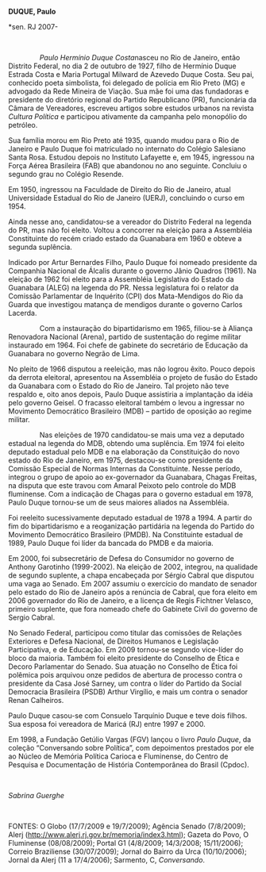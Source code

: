 **DUQUE, Paulo**

\*sen. RJ 2007-

 

                *Paulo Hermínio Duque Costa*nasceu no Rio de Janeiro,
então Distrito Federal, no dia 2 de outubro de 1927, filho de Hermínio
Duque Estrada Costa e Maria Portugal Milward de Azevedo Duque Costa. Seu
pai, conhecido poeta simbolista, foi delegado de polícia em Rio Preto
(MG) e advogado da Rede Mineira de Viação. Sua mãe foi uma das
fundadoras e presidente do diretório regional do Partido Republicano
(PR), funcionária da Câmara de Vereadores, escreveu artigos sobre
estudos urbanos na revista *Cultura Política* e participou ativamente da
campanha pelo monopólio do petróleo.

Sua família morou em Rio Preto até 1935, quando mudou para o Rio de
Janeiro e Paulo Duque foi matriculado no internato do Colégio Salesiano
Santa Rosa. Estudou depois no Instituto Lafayette e, em 1945, ingressou
na Força Aérea Brasileira (FAB) que abandonou no ano seguinte. Concluiu
o segundo grau no Colégio Resende.

Em 1950, ingressou na Faculdade de Direito do Rio de Janeiro, atual
Universidade Estadual do Rio de Janeiro (UERJ), concluindo o curso em
1954.

Ainda nesse ano, candidatou-se a vereador do Distrito Federal na legenda
do PR, mas não foi eleito. Voltou a concorrer na eleição para a
Assembléia Constituinte do recém criado estado da Guanabara em 1960 e
obteve a segunda suplência.

Indicado por Artur Bernardes Filho, Paulo Duque foi nomeado presidente
da Companhia Nacional de Álcalis durante o governo Jânio Quadros (1961).
Na eleição de 1962 foi eleito para a Assembléia Legislativa do Estado da
Guanabara (ALEG) na legenda do PR. Nessa legislatura foi o relator da
Comissão Parlamentar de Inquérito (CPI) dos Mata-Mendigos do Rio da
Guarda que investigou matança de mendigos durante o governo Carlos
Lacerda.

                Com a instauração do bipartidarismo em 1965, filiou-se à
Aliança Renovadora Nacional (Arena), partido de sustentação do regime
militar instaurado em 1964. Foi chefe de gabinete do secretário de
Educação da Guanabara no governo Negrão de Lima.

No pleito de 1966 disputou a reeleição, mas não logrou êxito. Pouco
depois da derrota eleitoral, apresentou na Assembléia o projeto de fusão
do Estado da Guanabara com o Estado do Rio de Janeiro. Tal projeto não
teve respaldo e, oito anos depois, Paulo Duque assistiria a implantação
da idéia pelo governo Geisel. O fracasso eleitoral também o levou a
ingressar no Movimento Democrático Brasileiro (MDB) – partido de
oposição ao regime militar.

                Nas eleições de 1970 candidatou-se mais uma vez a
deputado estadual na legenda do MDB, obtendo uma suplência. Em 1974 foi
eleito deputado estadual pelo MDB e na elaboração da Constituição do
novo estado do Rio de Janeiro, em 1975, destacou-se como presidente da
Comissão Especial de Normas Internas da Constituinte. Nesse período,
integrou o grupo de apoio ao ex-governador da Guanabara, Chagas Freitas,
na disputa que este travou com Amaral Peixoto pelo controle do MDB
fluminense. Com a indicação de Chagas para o governo estadual em 1978,
Paulo Duque tornou-se um de seus maiores aliados na Assembléia.

Foi reeleito sucessivamente deputado estadual de 1978 a 1994. A partir
do fim do bipartidarismo e a reoganização partidária na legenda do
Partido do Movimento Democrático Brasileiro (PMDB). Na Constituinte
estadual de 1989, Paulo Duque foi líder da bancada do PMDB e da maioria.

Em 2000, foi subsecretário de Defesa do Consumidor no governo de Anthony
Garotinho (1999-2002). Na eleição de 2002, integrou, na qualidade de
segundo suplente, a chapa encabeçada por Sérgio Cabral que disputou uma
vaga ao Senado. Em 2007 assumiu o exercício do mandato de senador pelo
estado do Rio de Janeiro após a renúncia de Cabral, que fora eleito em
2006 governador do Rio de Janeiro, e a licença de Regis Fichtner
Velasco, primeiro suplente, que fora nomeado chefe do Gabinete Civil do
governo de Sergio Cabral.

No Senado Federal, participou como titular das comissões de Relações
Exteriores e Defesa Nacional, de Direitos Humanos e Legislação
Participativa, e de Educação. Em 2009 tornou-se segundo vice-líder do
bloco da maioria. Também foi eleito presidente do Conselho de Ética e
Decoro Parlamentar do Senado. Sua atuação no Conselho de Ética foi
polêmica pois arquivou onze pedidos de abertura de processo contra o
presidente da Casa José Sarney, um contra o líder do Partido da Social
Democracia Brasileira (PSDB) Arthur Virgílio, e mais um contra o senador
Renan Calheiros.

Paulo Duque casou-se com Consuelo Tarquínio Duque e teve dois filhos.
Sua esposa foi vereadora de Maricá (RJ) entre 1997 e 2000.

Em 1998, a Fundação Getúlio Vargas (FGV) lançou o livro *Paulo Duque*,
da coleção “Conversando sobre Política”, com depoimentos prestados por
ele ao Núcleo de Memória Política Carioca e Fluminense, do Centro de
Pesquisa e Documentação de História Contemporânea do Brasil (Cpdoc).

 

*Sabrina Guerghe*

 

FONTES: O Globo (17/7/2009 e 19/7/2009); Agência Senado (7/8/2009);
Alerj (http://www.alerj.rj.gov.br/memoria/index3.html); Gazeta do Povo,
O Fluminense (08/08/2009); Portal G1 (4/8/2009; 14/3/2008; 15/11/2006);
Correio Braziliense (30/07/2009); Jornal do Bairro da Urca (10/10/2006);
Jornal da Alerj (11 a 17/4/2006); Sarmento, C, *Conversando*.
